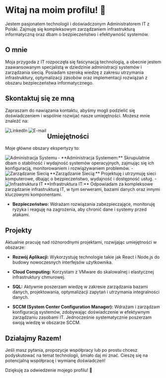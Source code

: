 # Witaj na moim profilu! 👋

Jestem pasjonatem technologii i doświadczonym Administratorem IT z Polski. Zajmuję się kompleksowym zarządzaniem infrastrukturą informatyczną oraz dbam o bezpieczeństwo i efektywność systemów.

## O mnie

Moja przygoda z IT rozpoczęła się fascynacją technologią, a obecnie jestem zaawansowanym specjalistą w dziedzinie administracji systemów i zarządzania siecią. Posiadam szeroką wiedzę z zakresu utrzymania infrastruktury, optymalizacji zasobów oraz implementacji rozwiązań z obszaru bezpieczeństwa informatycznego.

## Skontaktuj się ze mną

Zapraszam do nawiązania kontaktu, abyśmy mogli podzielić się doświadczeniem i wspólnie rozwijać nasze umiejętności. Możesz mnie znaleźć na:

[<img align="left" alt="LinkedIn" src="https://img.shields.io/badge/linkedin-%230077B5.svg?&style=for-the-badge&logo=linkedin&logoColor=white" />](https://www.linkedin.com/in/mateusz-w-a6110910a/)
[<img align="left" alt="E-mail" src="https://img.shields.io/badge/e-mail-%23000000.svg?&style=for-the-badge&logo=gmail&logoColor=white" />](mailto:mateusz.wlodarczak@wp.pl)



## Umiejętności

Moje główne obszary ekspertyzy to:

<img align="left" alt="Administracja Systemu" src="https://img.shields.io/badge/Administracja%20Systemu-%230170FE.svg?&style=for-the-badge" />
- **Administracja Systemem:** Skrupulatnie dbam o stabilność i wydajność systemów operacyjnych, zajmując się ich konfiguracją, monitorowaniem i rozwiązywaniem problemów.
  

<img align="left" alt="Zarządzanie Siecią" src="https://img.shields.io/badge/Zarządzanie%20Siecią-%2343853D.svg?&style=for-the-badge" />
- **Zarządzanie Siecią:** Projektuję i utrzymuję sieci komputerowe, dbając o bezpieczeństwo, wydajność i dostępność usług.
  

<img align="left" alt="Infrastruktura IT" src="https://img.shields.io/badge/Infrastruktura%20IT-%23232F3E?style=for-the-badge" />
- **Infrastruktura IT:** Odpowiadam za kompleksowe zarządzanie infrastrukturą IT, w tym serwerami, bazami danych oraz innymi kluczowymi komponentami.
  

- **Bezpieczeństwo:** Wdrażam rozwiązania zabezpieczające, monitoruję ryzyka i reaguję na zagrożenia, aby chronić dane i systemy przed atakami.

## Projekty

Aktualnie pracuję nad różnorodnymi projektami, rozwijając umiejętności w obszarze:

- **Rozwój Aplikacji:** Wykorzystuję technologie takie jak React i Node.js do budowy nowoczesnych interfejsów użytkownika.

- **Cloud Computing:** Korzystam z VMware do skalowalnej i elastycznej infrastruktury chmurowej.

- **SQL:** Aktywnie poszerzam wiedzę w zakresie zarządzania bazami danych, projektowania, optymalizacji zapytań i utrzymania integralności danych.

- **SCCM (System Center Configuration Manager):** Wdrażam i zarządzam konfiguracją systemów, zdobywając doświadczenie w efektywnym zarządzaniu zasobami IT. Jednocześnie systematycznie poszerzam swoją wiedzę w obszarze SCCM.

## Działajmy Razem!

Jeśli masz pytania, propozycje współpracy lub po prostu chcesz podyskutować na temat technologii, śmiało daj mi znać. Cieszę się na potencjalną współpracę i wymianę doświadczeń!

Dziękuję za odwiedzenie mojego profilu! 🚀

